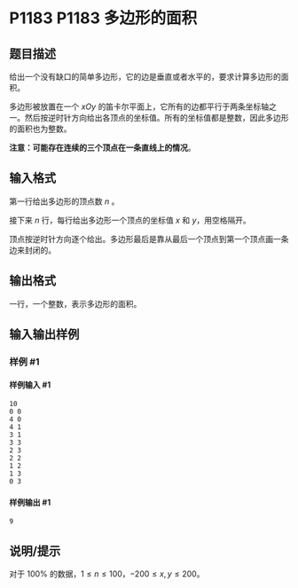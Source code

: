 # P1183 P1183 多边形的面积

## 题目描述

给出一个没有缺口的简单多边形，它的边是垂直或者水平的，要求计算多边形的面积。

多边形被放置在一个 $xOy$ 的笛卡尔平面上，它所有的边都平行于两条坐标轴之一。然后按逆时针方向给出各顶点的坐标值。所有的坐标值都是整数，因此多边形的面积也为整数。

**注意：可能存在连续的三个顶点在一条直线上的情况**。

## 输入格式

第一行给出多边形的顶点数 $n$ 。

接下来 $n$ 行，每行给出多边形一个顶点的坐标值 $x$ 和 $y$，用空格隔开。

顶点按逆时针方向逐个给出。多边形最后是靠从最后一个顶点到第一个顶点画一条边来封闭的。

## 输出格式

一行，一个整数，表示多边形的面积。


## 输入输出样例

### 样例 #1

#### 样例输入 #1

```
10
0 0
4 0
4 1
3 1
3 3
2 3
2 2
1 2
1 3
0 3
```

#### 样例输出 #1

```
9
```

## 说明/提示

对于 $100\%$ 的数据，$1 \le n \le 100$，$-200 \le x,y \le 200$。
